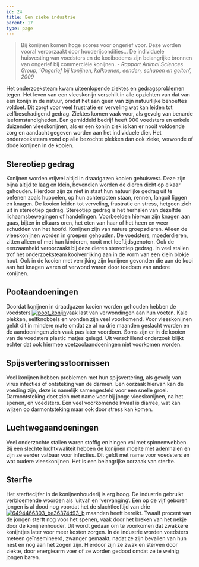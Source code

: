 ```yaml
---
id: 24
title: Een zieke industrie
parent: 17
type: page
---
```

> Bij konijnen komen hoge scores voor ongerief voor. Deze worden vooral veroorzaakt door houderijcondities… De individuele huisvesting van voedsters en de kooibodems zijn belangrijke bronnen van ongerief bij commerciële konijnen. _\- Rapport Animal Sciences Group, ‘Ongerief bij konijnen, kalkoenen, eenden, schapen en geiten’, 2009_

Het onderzoeksteam kwam uiteenlopende ziektes en gedragsproblemen tegen. Het leven van een vleeskonijn verschilt in alle opzichten van dat van een konijn in de natuur, omdat het aan geen van zijn natuurlijke behoeftes voldoet. Dit zorgt voor veel frustratie en verveling wat kan leiden tot zelfbeschadigend gedrag. Ziektes komen vaak voor, als gevolg van benarde leefomstandigheden. Een gemiddeld bedrijf heeft 900 voedsters en enkele duizenden vleeskonijnen, als er een konijn ziek is kan er nooit voldoende zorg en aandacht gegeven worden aan het individuele dier. Het onderzoeksteam vond op alle bezochte plekken dan ook zieke, verwonde of dode konijnen in de kooien.

## Stereotiep gedrag

Konijnen worden vrijwel altijd in draadgazen kooien gehuisvest. Deze zijn bijna altijd te laag en klein, bovendien worden de dieren dicht op elkaar gehouden. Hierdoor zijn ze niet in staat hun natuurlijke gedrag uit te oefenen zoals huppelen, op hun achterpoten staan, rennen, languit liggen en knagen. De kooien leiden tot verveling, frustratie en stress, hetgeen zich uit in stereotiep gedrag. Stereotiep gedrag is het herhalen van dezelfde lichaamsbewegingen of handelingen. Voorbeelden hiervan zijn knagen aan gaas, bijten in elkaars oren, het eten van haar of het heen en weer schudden van het hoofd. Konijnen zijn van nature groepsdieren. Alleen de vleeskonijnen worden in groepen gehouden. De voedsters, moederdieren, zitten alleen of met hun kinderen, nooit met leeftijdsgenoten. Ook de eenzaamheid veroorzaakt bij deze dieren stereotiep gedrag. In veel stallen trof het onderzoeksteam kooiverrijking aan in de vorm van een klein blokje hout. Ook in de kooien met verrijking zijn konijnen gevonden die aan de kooi aan het knagen waren of verwond waren door toedoen van andere konijnen.

## Pootaandoeningen

Doordat konijnen in draadgazen kooien worden gehouden hebben de voedsters [![poot_konijn](http://www.ongehoord.info/wp-content/uploads/2013/08/poot_konijn-300x200.jpg)](http://www.ongehoord.info/wp-content/uploads/2013/08/poot_konijn.jpg)vaak last van verwondingen aan hun voeten. Kale plekken, eeltknobbels en wonden zijn veel voorkomend. Voor vleeskonijnen geldt dit in mindere mate omdat ze al na drie maanden geslacht worden en de aandoeningen zich vaak pas later voordoen. Soms zijn er in de kooien van de voedsters plastic matjes gelegd. Uit verschillend onderzoek blijkt echter dat ook hiermee voetzoolaandoeningen niet voorkomen worden.

## Spijsverteringsstoornissen

Veel konijnen hebben problemen met hun spijsvertering, als gevolg van virus infecties of ontsteking van de darmen. Een oorzaak hiervan kan de voeding zijn, deze is namelijk samengesteld voor een snelle groei. Darmontsteking doet zich met name voor bij jonge vleeskonijnen, na het spenen, en voedsters. Een veel voorkomende kwaal is diarree, wat kan wijzen op darmontsteking maar ook door stress kan komen.

## Luchtwegaandoeningen

Veel onderzochte stallen waren stoffig en hingen vol met spinnenwebben. Bij een slechte luchtkwaliteit hebben de konijnen moeite met ademhalen en zijn ze eerder vatbaar voor infecties. Dit geldt met name voor voedsters en wat oudere vleeskonijnen. Het is een belangrijke oorzaak van sterfte.

## Sterfte

Het sterftecijfer in de konijnenhouderij is erg hoog. De industrie gebruikt verbloemende woorden als ‘uitval’ en ‘vervanging’. Een op de vijf geboren jongen is al dood nog voordat het de slachtleeftijd van drie[![6494466303_be36374d93_b](http://www.ongehoord.info/wp-content/uploads/2013/08/6494466303_be36374d93_b-300x200.jpg)](http://www.ongehoord.info/wp-content/uploads/2013/08/6494466303_be36374d93_b.jpg) maanden heeft bereikt. Twaalf procent van de jongen sterft nog voor het spenen, vaak door het breken van het nekje door de konijnenhouder. Dit wordt gedaan om te voorkomen dat zwakkere konijntjes later voor meer kosten zorgen. In de industrie worden voedsters meteen geïnsemineerd, zwanger gemaakt, nadat ze zijn bevallen van hun nest en nog aan het zogen zijn. Hierdoor zijn ze zwak en sterven door ziekte, door energiearm voer of ze worden gedood omdat ze te weinig jongen baren.
